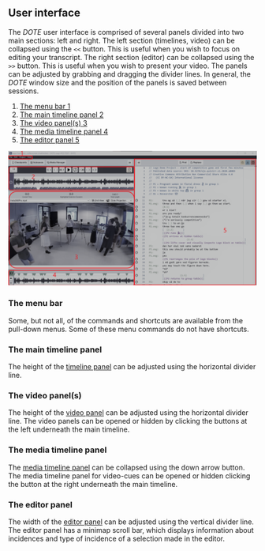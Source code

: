 ## User interface

The _DOTE_ user interface is comprised of several panels divided into two main sections: left and right.
The left section (timelines, video) can be collapsed using the `<<` button.
This is useful when you wish to focus on editing your transcript.
The right section (editor) can be collapsed using the `>>` button.
This is useful when you wish to present your video.
The panels can be adjusted by grabbing and dragging the divider lines.
In general, the _DOTE_ window size and the position of the panels is saved between sessions.

1. [The menu bar 1](#menu)
1. [The main timeline panel 2](#timeline)
1. [The video panel(s) 3](#video)
1. [The media timeline panel 4](#media)
1. [The editor panel 5](#editor)

[![DOTE UI](images/UI/UI-simple.png)](images/UI/UI-simple.png)

### The menu bar <a id='menu'></a>

Some, but not all, of the commands and shortcuts are available from the pull-down menus.
Some of these menu commands do not have shortcuts.

### The main timeline panel <a id='timeline'></a>

The height of the [timeline panel](timeline.md) can be adjusted using the horizontal divider line.

### The video panel(s) <a id='video'></a>

The height of the [video panel](video.md) can be adjusted using the horizontal divider line.
The video panels can be opened or hidden by clicking the buttons at the left underneath the main timeline.

### The media timeline panel <a id='media'></a>

The [media timeline panel](timeline.md) can be collapsed using the down arrow button.
The media timeline panel for video-cues can be opened or hidden clicking the button at the right underneath the main timeline.

### The editor panel <a id='editor'></a>

The width of the [editor panel](transcript.md) can be adjusted using the vertical divider line.
The editor panel has a minimap scroll bar, which displays information about incidences and type of incidence of a selection made in the editor.
